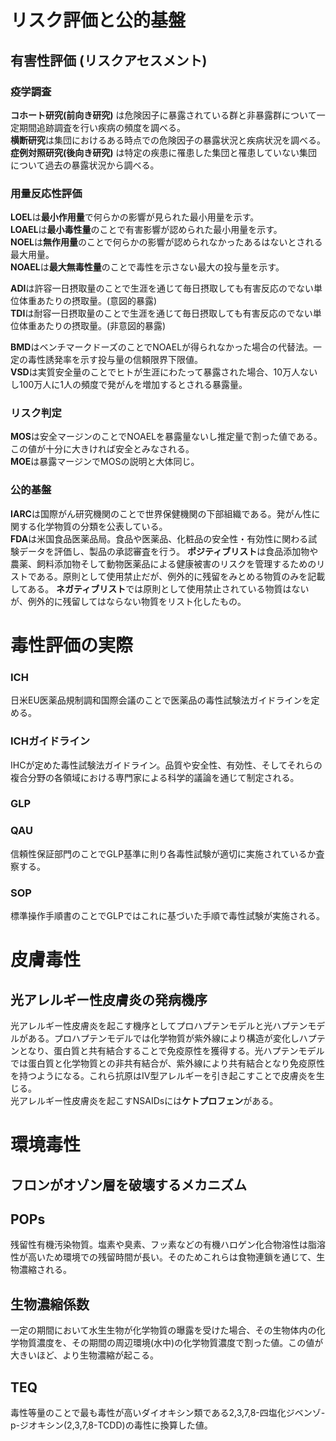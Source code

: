 # リスク評価と公的基盤
## 有害性評価 (リスクアセスメント)
### 疫学調査
**コホート研究(前向き研究)** は危険因子に暴露されている群と非暴露群について一定期間追跡調査を行い疾病の頻度を調べる。  
**横断研究**は集団におけるある時点での危険因子の暴露状況と疾病状況を調べる。  
**症例対照研究(後向き研究)** は特定の疾患に罹患した集団と罹患していない集団について過去の暴露状況から調べる。

### 用量反応性評価
**LOEL**は**最小作用量**で何らかの影響が見られた最小用量を示す。    
**LOAEL**は**最小毒性量**のことで有害影響が認められた最小用量を示す。    
**NOEL**は**無作用量**のことで何らかの影響が認められなかったあるはないとされる最大用量。   
**NOAEL**は**最大無毒性量**のことで毒性を示さない最大の投与量を示す。   

**ADI**は許容一日摂取量のことで生涯を通じて毎日摂取しても有害反応のでない単位体重あたりの摂取量。(意図的暴露)   
**TDI**は耐容一日摂取量のことで生涯を通じて毎日摂取しても有害反応のでない単位体重あたりの摂取量。(非意図的暴露)   

**BMD**はベンチマークドーズのことでNOAELが得られなかった場合の代替法。一定の毒性誘発率を示す投与量の信頼限界下限値。   
**VSD**は実質安全量のことでヒトが生涯にわたって暴露された場合、10万人ないし100万人に1人の頻度で発がんを増加するとされる暴露量。

### リスク判定
**MOS**は安全マージンのことでNOAELを暴露量ないし推定量で割った値である。この値が十分に大きければ安全とみなされる。   
**MOE**は暴露マージンでMOSの説明と大体同じ。   

### 公的基盤
**IARC**は国際がん研究機関のことで世界保健機関の下部組織である。発がん性に関する化学物質の分類を公表している。   
**FDA**は米国食品医薬品局。食品や医薬品、化粧品の安全性・有効性に関わる試験データを評価し、製品の承認審査を行う。
**ポジティブリスト**は食品添加物や農薬、飼料添加物そして動物医薬品による健康被害のリスクを管理するためのリストである。原則として使用禁止だが、例外的に残留をみとめる物質のみを記載してある。
**ネガティブリスト**では原則として使用禁止されている物質はないが、例外的に残留してはならない物質をリスト化したもの。

# 毒性評価の実際
### ICH
日米EU医薬品規制調和国際会議のことで医薬品の毒性試験法ガイドラインを定める。

### ICHガイドライン
IHCが定めた毒性試験法ガイドライン。品質や安全性、有効性、そしてそれらの複合分野の各領域における専門家による科学的議論を通じて制定される。

### GLP

### QAU
信頼性保証部門のことでGLP基準に則り各毒性試験が適切に実施されているか査察する。

### SOP
標準操作手順書のことでGLPではこれに基づいた手順で毒性試験が実施される。

# 皮膚毒性
## 光アレルギー性皮膚炎の発病機序
光アレルギー性皮膚炎を起こす機序としてプロハプテンモデルと光ハプテンモデルがある。プロハプテンモデルでは化学物質が紫外線により構造が変化しハプテンとなり、蛋白質と共有結合することで免疫原性を獲得する。光ハプテンモデルでは蛋白質と化学物質との非共有結合が、紫外線により共有結合となり免疫原性を持つようになる。これら抗原はIV型アレルギーを引き起こすことで皮膚炎を生じる。   
光アレルギー性皮膚炎を起こすNSAIDsには**ケトプロフェン**がある。

# 環境毒性
## フロンがオゾン層を破壊するメカニズム

## POPs
残留性有機汚染物質。塩素や臭素、フッ素などの有機ハロゲン化合物溶性は脂溶性が高いため環境での残留時間が長い。そのためこれらは食物連鎖を通じて、生物濃縮される。

## 生物濃縮係数
一定の期間において水生生物が化学物質の曝露を受けた場合、その生物体内の化学物質濃度を、その期間の周辺環境(水中)の化学物質濃度で割った値。この値が大きいほど、より生物濃縮が起こる。

## TEQ
毒性等量のことで最も毒性が高いダイオキシン類である2,3,7,8-四塩化ジベンゾ-p-ジオキシン(2,3,7,8-TCDD)の毒性に換算した値。
